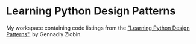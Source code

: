 # Learning Python Design Patterns

My workspace containing code listings from the ["Learning Python Design
Patterns"](https://www.packtpub.com/application-development/learning-python-design-patterns),
by Gennadiy Zlobin.
